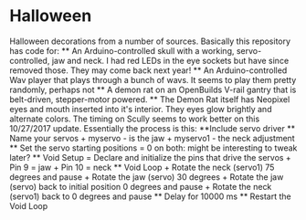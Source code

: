 Halloween
=========

Halloween decorations from a number of sources. Basically this repository has code for:  ** An Arduino-controlled skull with a working, servo-controlled, jaw and neck. I had red LEDs in the eye sockets but have since removed those. They may come back next year!  ** An Arduino-controlled Wav player that plays through a bunch of wavs. It seems to play them pretty randomly, perhaps not  ** A demon rat on an OpenBuilds V-rail gantry that is belt-driven, stepper-motor powered.  ** The Demon Rat itself has Neopixel eyes and mouth inserted into it's interior. They eyes glow brightly and alternate colors. The timing on Scully seems to work better on this 10/27/2017 update. Essentially the process is this: **Include servo driver  ** Name your servos  + myservo - is the jaw  + myservo1 - the neck adjustment  ** Set the servo starting positions = 0 on both: might be interesting to tweak later?  ** Void Setup = Declare and initialize the pins that drive the servos  + Pin 9 = jaw  + Pin 10 = neck  ** Void Loop  + Rotate the neck (servo1) 75 degrees and pause  + Rotate the jaw (servo) 30 degrees  + Rotate the jaw (servo) back to initial position 0 degrees and pause  + Rotate the neck (servo1) back to 0 degrees and pause  ** Delay for 10000 ms  ** Restart the Void Loop
